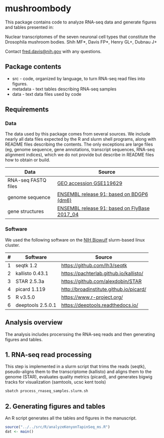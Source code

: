 # mushroombody

This package contains code to analyze RNA-seq data and generate figures and
tables presented in:

Nuclear transcriptomes of the seven neuronal cell types that constitute the
Drosophila mushroom bodies. 
Shih MF*, Davis FP*, Henry GL+, Dubnau J+

Contact fred.davis@nih.gov with any questions.

## Package contents

- src - code, organized by language, to turn RNA-seq read files into figures.
- metadata - text tables describing RNA-seq samples
- data - text data files used by code

## Requirements

### Data

The data used by this package comes from several sources. We include nearly all
data files expected by the R and slurm shell programs, along with README files
describing the contents. The only exceptions are large files (eg, genome
sequence, gene annotations, transcript sequences, RNA-seq alignment indices),
which we do not provide but describe in README files how to obtain or build.

| Data                    | Source                                                                                                                 |
| ----------------------- | ---------------------------------------------------------------------------------------------------------------------- |
| RNA-seq FASTQ files     | [GEO accession GSE119629](https://www.ncbi.nlm.nih.gov/geo/query/acc.cgi?acc=GSE119629)                                |
| genome sequence         | [ENSEMBL release 91; based on BDGP6 (dm6)](http://dec2017.archive.ensembl.org/Drosophila_melanogaster/Info/Index)      |
| gene structures         | [ENSEMBL release 91; based on FlyBase 2017_04](http://dec2017.archive.ensembl.org/Drosophila_melanogaster/Info/Index)  |


### Software

We used the following software on the [NIH Biowulf](https://hpc.nih.gov)
slurm-based linux cluster.

|  #  | Software               |  Source                                    |
| --- | ---------------------- | ------------------------------------------ |
|  1  | seqtk 1.2              | https://github.com/lh3/seqtk               |
|  2  | kallisto 0.43.1        | https://pachterlab.github.io/kallisto/     |
|  3  | STAR 2.5.3a            | https://github.com/alexdobin/STAR          |
|  4  | picard 1.119           | http://broadinstitute.github.io/picard/    |
|  5  | R v3.5.0               | https://www.r-project.org/                 |
|  6  | deeptools 2.5.0.1      | https://deeptools.readthedocs.io/          |

## Analysis overview

The analysis includes procerssing the RNA-seq reads and then generating figures
and tables.

## 1. RNA-seq read processing

This step is implemented in a slurm script that trims the reads (seqtk),
pseudo-aligns them to the transcriptome (kallisto) and aligns them to the
genome (STAR), evaluates quality metrics (picard), and generates bigwig
tracks for visualization (samtools, ucsc kent tools)

```sh
sbatch process_rnaseq_samples.slurm.sh
```

## 2. Generating figures and tables

An R script generates all the tables and figures in the manuscript.

```R
source("../../src/R/analyzeKenyonTapinSeq_ms.R")
dat <- main()
```
